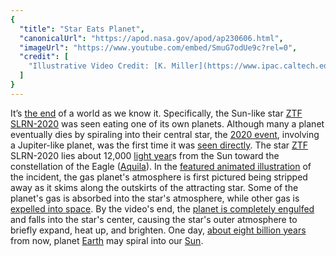 ```yaml
---
{
  "title": "Star Eats Planet",
  "canonicalUrl": "https://apod.nasa.gov/apod/ap230606.html",
  "imageUrl": "https://www.youtube.com/embed/SmuG7odUe9c?rel=0",
  "credit": [
    "Illustrative Video Credit: [K. Miller](https://www.ipac.caltech.edu/staff/keith-miller) & [R. Hurt](https://www.ipac.caltech.edu/science/staff/robert-hurt) ([Caltech, IPAC](https://www.ipac.caltech.edu/))"
  ]
}
---
```


It’s [the end](https://youtu.be/8OyBtMPqpNY?t=48) of a world as we know it. Specifically, the Sun-like star [ZTF SLRN-2020](https://www.caltech.edu/about/news/star-eats-planet-brightens-dramatically) was seen eating one of its own planets. Although many a planet eventually dies by spiraling into their central star, the [2020 event](https://www.nature.com/articles/s41586-023-05842-x), involving a Jupiter-like planet, was the first time it was [seen directly](https://www.nasa.gov/feature/jpl/caught-in-the-act-astronomers-detect-a-star-devouring-a-planet). The star [ZTF](https://en.wikipedia.org/wiki/Zwicky_Transient_Facility) SLRN-2020 lies about 12,000 [light year](https://spaceplace.nasa.gov/light-year/en/)s from the Sun toward the constellation of the Eagle ([Aquila](https://en.wikipedia.org/wiki/Aquila_(constellation))). In the [featured animated illustration](https://caltech.app.box.com/v/ZTF-NEOWISE-STAR-PLANET) of the incident, the gas planet's atmosphere is first pictured being stripped away as it skims along the outskirts of the attracting star. Some of the planet's gas is absorbed into the star's atmosphere, while other gas is [expelled into space](https://apod.nasa.gov/apod/ap210427.html). By the video's end, the [planet is completely engulfed](https://live.staticflickr.com/5613/15634745431_af629b9374.jpg) and falls into the star's center, causing the star's outer atmosphere to briefly expand, heat up, and brighten. One day, [about eight billion years](https://ui.adsabs.harvard.edu/abs/2008MNRAS.386..155S/abstract) from now, planet [Earth](https://apod.nasa.gov/apod/ap220206.html) may spiral into our [Sun](https://solarsystem.nasa.gov/solar-system/sun/overview/).
